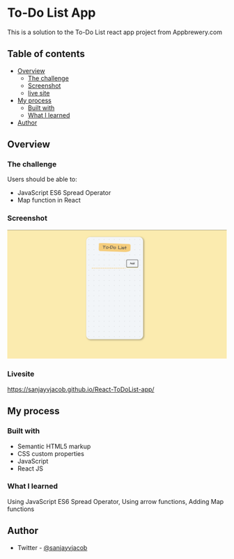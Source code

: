 # To-Do List App

This is a solution to the To-Do List react app project from Appbrewery.com

## Table of contents

- [Overview](#overview)
  - [The challenge](#the-challenge)
  - [Screenshot](#screenshot)
  - [live site](#livesite)
- [My process](#my-process)
  - [Built with](#built-with)
  - [What I learned](#what-i-learned)
- [Author](#author)

## Overview

### The challenge

Users should be able to:

- JavaScript ES6 Spread Operator
- Map function in React

### Screenshot

![](./Screenshot.png)

### Livesite

https://sanjayvjacob.github.io/React-ToDoList-app/

## My process

### Built with

- Semantic HTML5 markup
- CSS custom properties
- JavaScript
- React JS

### What I learned

Using JavaScript ES6 Spread Operator, Using arrow functions, Adding Map functions

## Author

- Twitter - [@sanjayvjacob](https://www.twitter.com/sanjayvjacob)
